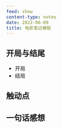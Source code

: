 ```yaml
---
feed: show
content-type: notes
date: 2022-06-09
title: 电影笔记模板
---
```


## 开局与结尾

- 开局
- 结局

## 触动点

## 一句话感想
